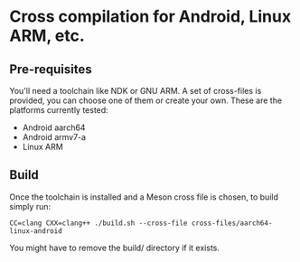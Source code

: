 
# Cross compilation for Android, Linux ARM, etc.

## Pre-requisites

You'll need a toolchain like NDK or GNU ARM. A set of cross-files is provided, you can choose one of them or create your own. These are the platforms currently tested:

* Android aarch64
* Android armv7-a
* Linux ARM

## Build

Once the toolchain is installed and a Meson cross file is chosen, to build simply run:

`CC=clang CXX=clang++ ./build.sh --cross-file cross-files/aarch64-linux-android`

You might have to remove the build/ directory if it exists.

